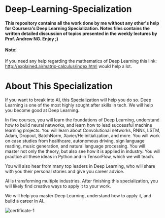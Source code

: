 # Deep-Learning-Specialization
#### This repository contains all the work done by me without any other's help for Coursera's Deep Learning Specialization. Notes files contains the written detailed discussion of topics presented in the weekly lectures by Prof. Andrew NG. Enjoy ;)

#### Note:
If you need any help regarding the mathematics of Deep Learning this link: http://explained.ai/matrix-calculus/index.html would help a lot. 

# About This Specialization
If you want to break into AI, this Specialization will help you do so. Deep Learning is one of the most highly sought after skills in tech. We will help you become good at Deep Learning.

In five courses, you will learn the foundations of Deep Learning, understand how to build neural networks, and learn how to lead successful machine learning projects. You will learn about Convolutional networks, RNNs, LSTM, Adam, Dropout, BatchNorm, Xavier/He initialization, and more. You will work on case studies from healthcare, autonomous driving, sign language reading, music generation, and natural language processing. You will master not only the theory, but also see how it is applied in industry. You will practice all these ideas in Python and in TensorFlow, which we will teach.

You will also hear from many top leaders in Deep Learning, who will share with you their personal stories and give you career advice.

AI is transforming multiple industries. After finishing this specialization, you will likely find creative ways to apply it to your work.

We will help you master Deep Learning, understand how to apply it, and build a career in AI.

![certificate-1](https://user-images.githubusercontent.com/11444318/46258440-108ecf80-c4cb-11e8-8122-93fffa58a570.jpg)
